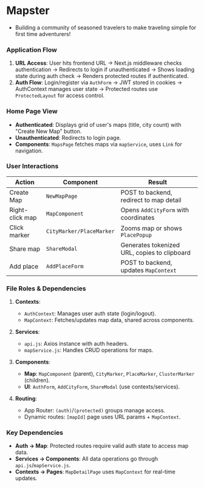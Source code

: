 # Mapster

- Building a community of seasoned travelers to make traveling simple for first time adventurers!

### **Application Flow**

1.  **URL Access**: User hits frontend URL → Next.js middleware checks authentication → Redirects to login if unauthenticated → Shows loading state during auth check → Renders protected routes if authenticated.
2.  **Auth Flow**: Login/register via `AuthForm` → JWT stored in cookies → AuthContext manages user state → Protected routes use `ProtectedLayout` for access control.

### **Home Page View**

- **Authenticated**: Displays grid of user's maps (title, city count) with "Create New Map" button.
- **Unauthenticated**: Redirects to login page.
- **Components**: `MapsPage` fetches maps via `mapService`, uses `Link` for navigation.

### **User Interactions**

| **Action**      | **Component**            | **Result**                                   |
| --------------- | ------------------------ | -------------------------------------------- |
| Create Map      | `NewMapPage`             | POST to backend, redirect to map detail      |
| Right-click map | `MapComponent`           | Opens `AddCityForm` with coordinates         |
| Click marker    | `CityMarker/PlaceMarker` | Zooms map or shows `PlacePopup`              |
| Share map       | `ShareModal`             | Generates tokenized URL, copies to clipboard |
| Add place       | `AddPlaceForm`           | POST to backend, updates `MapContext`        |

### **File Roles & Dependencies**

1.  **Contexts**:

    - `AuthContext`: Manages user auth state (login/logout).
    - `MapContext`: Fetches/updates map data, shared across components.

2.  **Services**:

    - `api.js`: Axios instance with auth headers.
    - `mapService.js`: Handles CRUD operations for maps.

3.  **Components**:

    - **Map**: `MapComponent` (parent), `CityMarker`, `PlaceMarker`, `ClusterMarker` (children).
    - **UI**: `AuthForm`, `AddCityForm`, `ShareModal` (use contexts/services).

4.  **Routing**:

    - App Router: `(auth)`/`(protected)` groups manage access.
    - Dynamic routes: `[mapId]` page uses URL params + `MapContext`.

### **Key Dependencies**

- **Auth → Map**: Protected routes require valid auth state to access map data.
- **Services → Components**: All data operations go through `api.js`/`mapService.js`.
- **Contexts → Pages**: `MapDetailPage` uses `MapContext` for real-time updates.
